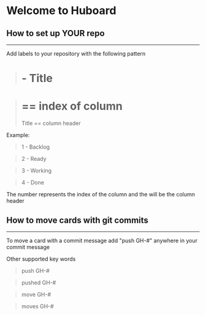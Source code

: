 # Welcome to Huboard

How to set up YOUR repo
--------------------------
* * *

Add labels to your repository with the following pattern

>  # - Title

>  # == index of column
>  Title == column header

Example:

>  1 - Backlog

>  2 - Ready

>  3 - Working

>  4 - Done

The number represents the index of the column and the will be the column header

How to move cards with git commits
---------------------------
* * *

To move a card with a commit message add "push GH-#" anywhere in your commit message

Other supported key words

> push GH-#

> pushed GH-#

> move GH-#

> moves GH-#



